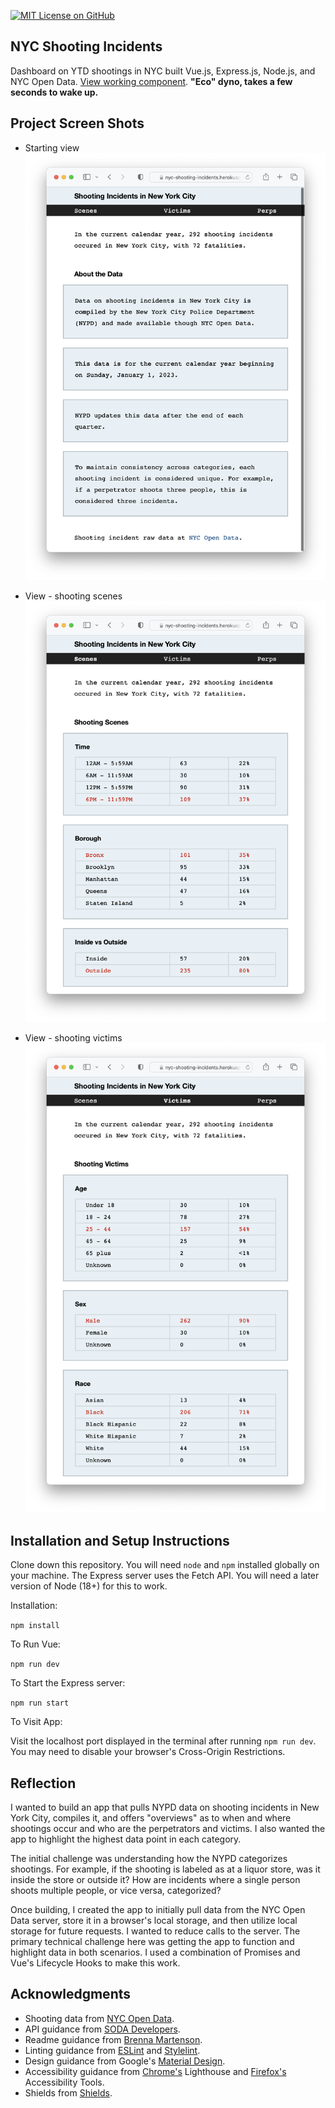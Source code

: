 [![MIT License on GitHub](https://img.shields.io/github/license/seankelliher/nyc-shooting-incidents?style=flat-square)](/LICENSE.txt)
## NYC Shooting Incidents

Dashboard on YTD shootings in NYC built Vue.js, Express.js, Node.js, and NYC Open Data. [View working component](https://nyc-shooting-incidents.herokuapp.com). **"Eco" dyno, takes a few seconds to wake up.** 

## Project Screen Shots

* Starting view
![screen shot of project](/screenshots/nyc-shooting-incidents-screenshot1.png?s=600)

* View - shooting scenes
![screen shot of project](/screenshots/nyc-shooting-incidents-screenshot2.png?s=600)

* View - shooting victims
![screen shot of project](/screenshots/nyc-shooting-incidents-screenshot3.png?s=600)

## Installation and Setup Instructions

Clone down this repository. You will need `node` and `npm` installed globally on your machine. The Express server uses the Fetch API. You will need a later version of Node (18+) for this to work. 

Installation:

`npm install`  

To Run Vue:

`npm run dev`  

To Start the Express server:

`npm run start`  

To Visit App:

Visit the localhost port displayed in the terminal after running `npm run dev`. You may need to disable your browser's Cross-Origin Restrictions.

## Reflection

I wanted to build an app that pulls NYPD data on shooting incidents in New York City, compiles it, and offers "overviews" as to when and where shootings occur and who are the perpetrators and victims. I also wanted the app to highlight the highest data point in each category.

The initial challenge was understanding how the NYPD categorizes shootings. For example, if the shooting is labeled as at a liquor store, was it inside the store or outside it? How are incidents where a single person shoots multiple people, or vice versa, categorized?

Once building, I created the app to initially pull data from the NYC Open Data server, store it in a browser's local storage, and then utilize local storage for future requests. I wanted to reduce calls to the server. The primary technical challenge here was getting the app to function and highlight data in both scenarios. I used a combination of Promises and Vue's Lifecycle Hooks to make this work.

## Acknowledgments

* Shooting data from [NYC Open Data](https://data.cityofnewyork.us/Public-Safety/NYPD-Shooting-Incident-Data-Year-To-Date-/5ucz-vwe8).
* API guidance from [SODA Developers](https://dev.socrata.com).
* Readme guidance from [Brenna Martenson](https://gist.github.com/martensonbj/6bf2ec2ed55f5be723415ea73c4557c4).
* Linting guidance from [ESLint](https://eslint.org) and [Stylelint](https://stylelint.io).
* Design guidance from Google's [Material Design](https://material.io/design).
* Accessibility guidance from [Chrome's](https://www.google.com/chrome/) Lighthouse and [Firefox's](https://www.mozilla.org/en-US/firefox/new/) Accessibility Tools.
* Shields from [Shields](https://shields.io).
